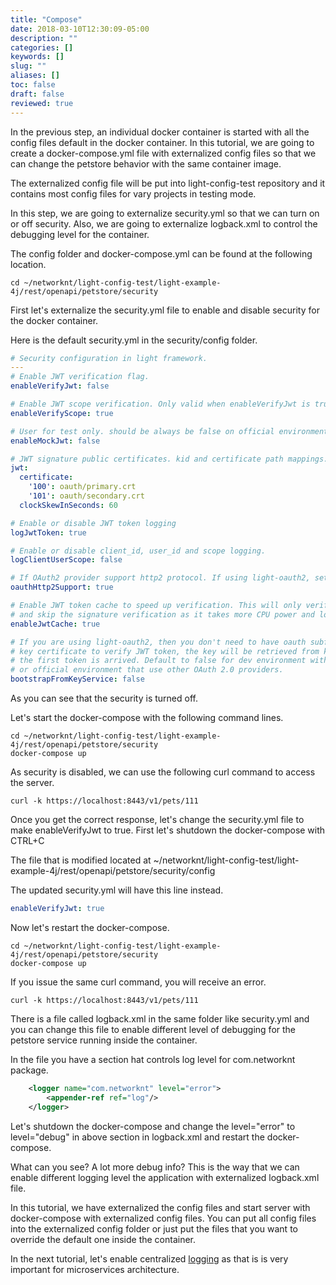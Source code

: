```yaml
---
title: "Compose"
date: 2018-03-10T12:30:09-05:00
description: ""
categories: []
keywords: []
slug: ""
aliases: []
toc: false
draft: false
reviewed: true
---
```


In the previous step, an individual docker container is started with all the config files
default in the docker container. In this tutorial, we are going to create a docker-compose.yml
file with externalized config files so that we can change the petstore behavior with the same
container image. 

The externalized config file will be put into light-config-test repository and it contains
most config files for vary projects in testing mode.

In this step, we are going to externalize security.yml so that we can turn on or off security.
Also, we are going to externalize logback.xml to control the debugging level for the container.

The config folder and docker-compose.yml can be found at the following location. 

```
cd ~/networknt/light-config-test/light-example-4j/rest/openapi/petstore/security
``` 

First let's externalize the security.yml file to enable and disable security for the docker
container. 

Here is the default security.yml in the security/config folder. 

```yaml
# Security configuration in light framework.
---
# Enable JWT verification flag.
enableVerifyJwt: false

# Enable JWT scope verification. Only valid when enableVerifyJwt is true.
enableVerifyScope: true

# User for test only. should be always be false on official environment.
enableMockJwt: false

# JWT signature public certificates. kid and certificate path mappings.
jwt:
  certificate:
    '100': oauth/primary.crt
    '101': oauth/secondary.crt
  clockSkewInSeconds: 60

# Enable or disable JWT token logging
logJwtToken: true

# Enable or disable client_id, user_id and scope logging.
logClientUserScope: false

# If OAuth2 provider support http2 protocol. If using light-oauth2, set this to true.
oauthHttp2Support: true

# Enable JWT token cache to speed up verification. This will only verify expired time
# and skip the signature verification as it takes more CPU power and long time.
enableJwtCache: true

# If you are using light-oauth2, then you don't need to have oauth subfolder for public
# key certificate to verify JWT token, the key will be retrieved from key endpoint once
# the first token is arrived. Default to false for dev environment without oauth2 server
# or official environment that use other OAuth 2.0 providers.
bootstrapFromKeyService: false

```

As you can see that the security is turned off. 

Let's start the docker-compose with the following command lines.

```
cd ~/networknt/light-config-test/light-example-4j/rest/openapi/petstore/security
docker-compose up
```

As security is disabled, we can use the following curl command to access the server. 

```
curl -k https://localhost:8443/v1/pets/111
```

Once you get the correct response, let's change the security.yml file to make
enableVerifyJwt to true. First let's shutdown the docker-compose with CTRL+C 

The file that is modified located at ~/networknt/light-config-test/light-example-4j/rest/openapi/petstore/security/config

The updated security.yml will have this line instead. 

```yaml
enableVerifyJwt: true
```

Now let's restart the docker-compose. 

```
cd ~/networknt/light-config-test/light-example-4j/rest/openapi/petstore/security
docker-compose up
```

If you issue the same curl command, you will receive an error. 

```
curl -k https://localhost:8443/v1/pets/111
```

There is a file called logback.xml in the same folder like security.yml and you can
change this file to enable different level of debugging for the petstore service running
inside the container. 

In the file you have a section hat controls log level for com.networknt package. 

```xml
    <logger name="com.networknt" level="error">
        <appender-ref ref="log"/>
    </logger>
``` 

Let's shutdown the docker-compose and change the level="error" to level="debug" in above
section in logback.xml and restart the docker-compose. 

What can you see? A lot more debug info? This is the way that we can enable different
logging level the application with externalized logback.xml file. 


In this tutorial, we have externalized the config files and start server with docker-compose
with externalized config files. You can put all config files into the externalized config 
folder or just put the files that you want to override the default one inside the container. 

In the next tutorial, let's enable centralized [logging][] as that is is very important for
microservices architecture. 


[logging]: /tutorial/rest/openapi/petstore/logging/

